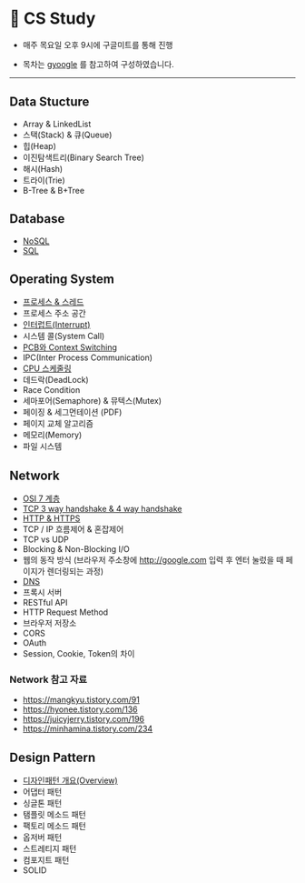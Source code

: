 # 📖 CS Study



* 매주 목요일 오후 9시에 구글미트를 통해 진행

* 목차는  [gyoogle](https://github.com/gyoogle/tech-interview-for-developer) 를 참고하여 구성하였습니다.

  

---



## Data Stucture 

* Array & LinkedList
* 스택(Stack) & 큐(Queue)
* 힙(Heap)
* 이진탐색트리(Binary Search Tree)
* 해시(Hash)
* 트라이(Trie)
* B-Tree & B+Tree



## Database

* [NoSQL](https://github.com/hk-bae/CS-Study/blob/main/Database/NoSQL.md)
* [SQL](https://github.com/hk-bae/CS-Study/blob/main/Database/SQL.md)


## Operating System

* [프로세스 & 스레드](https://github.com/hk-bae/CS-Study/blob/main/OS/Process-and-Thread.md)
* 프로세스 주소 공간
* [인터럽트(Interrupt)](https://github.com/hk-bae/CS-Study/blob/main/OS/Interrupt.md)
* 시스템 콜(System Call)
* [PCB와 Context Switching](https://github.com/hk-bae/CS-Study/blob/main/OS/PCB-and-Context-Swithcing.md)
* IPC(Inter Process Communication)
* [CPU 스케줄링](https://github.com/hk-bae/CS-Study/blob/main/OS/CPU-Scheduling.md)
* 데드락(DeadLock)
* Race Condition
* 세마포어(Semaphore) & 뮤텍스(Mutex)
* 페이징 & 세그먼테이션 (PDF)
* 페이지 교체 알고리즘
* 메모리(Memory)
* 파일 시스템



## Network

* [OSI 7 계층](https://github.com/hk-bae/CS-Study/blob/main/Network/network-osi-7-layers.md)
* [TCP 3 way handshake & 4 way handshake](https://github.com/hk-bae/CS-Study/blob/main/Network/TCP-3-way%20handshake-4-way-handshake.md)
* [HTTP & HTTPS](https://github.com/hk-bae/CS-Study/blob/main/Network/http-and-https.md)
* TCP / IP 흐름제어 & 혼잡제어
* TCP vs UDP 
* Blocking & Non-Blocking I/O
* 웹의 동작 방식 (브라우저 주소창에 http://google.com 입력 후 엔터 눌렀을 때 페이지가 렌더링되는 과정)
* [DNS](https://github.com/hk-bae/CS-Study/blob/main/Network/dns.md)
* 프록시 서버
* RESTful API
* HTTP Request Method
* 브라우저 저장소
* CORS
* OAuth
* Session, Cookie, Token의 차이

### Network 참고 자료
- https://mangkyu.tistory.com/91
- https://hyonee.tistory.com/136  
- https://juicyjerry.tistory.com/196
- https://minhamina.tistory.com/234

## Design Pattern

* [디자인패턴 개요(Overview)](https://github.com/hk-bae/CS-Study/blob/main/DesignPattern/Summary-of-DesignPattern.md)
* 어댑터 패턴
* 싱글톤 패턴
* 탬플릿 메소드 패턴
* 팩토리 메소드 패턴
* 옵저버 패턴
* 스트레티지 패턴
* 컴포지트 패턴
* SOLID
